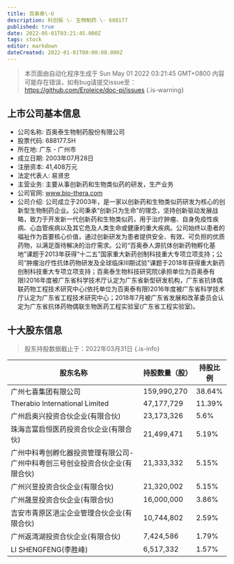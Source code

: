 ```yaml
---
title: 百奥泰\-U
description: 科创板 \- 生物制药 \- 688177
published: true
date: 2022-05-01T03:21:45.000Z
tags: stock
editor: markdown
dateCreated: 2022-01-01T00:00:00.000Z
---
```


> 本页面由自动化程序生成于 Sun May 01 2022 03:21:45 GMT+0800
> 内容可能存在错误，如有bug请提交issue至：https://github.com/Eroleice/doc-pi/issues
{.is-warning}

## 上市公司基本信息
- 公司名称: 百奥泰生物制药股份有限公司
- 股票代码: 688177.SH
- 所在地: 广东 - 广州市
- 成立日期: 2003年07月28日
- 注册资本: 41,408万元
- 法定代表人: 易贤忠
- 主营业务: 主要从事创新药和生物类似药的研发，生产业务
- 公司官网: www.bio-thera.com
- 公司介绍: 公司成立于2003年，是一家以创新药和生物类似药研发为核心的创新型生物制药企业。公司秉承“创新只为生命”的理念，坚持创新驱动发展战略，致力于开发新一代创新药和生物类似药，用于治疗肿瘤、自身免疫性疾病、心血管疾病以及其它危及人类生命或健康的重大疾病。公司始终以患者的福祉作为首要核心价值，通过创新研发为患者提供安全、有效、可负担的优质药物，以满足亟待解决的治疗需求。公司“百奥泰人源抗体创新药物孵化基地”课题于2013年获得“十二五”国家重大新药创制科技重大专项立项支持；公司“肿瘤治疗性抗体药物研发及全球临床Ⅲ期试验”课题于2018年获得重大新药创制科技重大专项立项支持；百奥泰生物科技研究院(承担单位为百奥泰有限)2016年度被广东省科学技术厅认定为广东省新型研发机构，广东省抗体偶联药物工程技术研究中心(依托单位为百奥泰有限)2016年度被广东省科学技术厅认定为广东省工程技术研究中心；2018年7月被广东省发展和改革委员会认定为广东省抗体药物偶联生物医药工程实验室(广东省工程实验室)。


## 十大股东信息
> 股东持股数据截止于：2022年03月31日
{.is-info}

| 股东名称 | 持股数量（股） | 持股比例 |
| --- | --- | --- |
| 广州七喜集团有限公司 | 159,990,270 | 38.64% |
| Therabio   International Limited | 47,177,729 | 11.39% |
| 广州启奥兴投资合伙企业(有限合伙) | 23,173,326 | 5.6% |
| 珠海吉富启恒医药投资合伙企业(有限合伙) | 21,499,471 | 5.19% |
| 广州中科粤创孵化器投资管理有限公司-广州中科粤创三号创业投资合伙企业(有限合伙) | 21,333,332 | 5.15% |
| 广州兴昱投资合伙企业(有限合伙) | 21,320,002 | 5.15% |
| 广州晟昱投资合伙企业(有限合伙) | 16,000,000 | 3.86% |
| 吉安市青原区浥尘企业管理合伙企业(有限合伙) | 10,744,802 | 2.59% |
| 广州返湾湖投资合伙企业(有限合伙) | 7,424,586 | 1.79% |
| LI SHENGFENG(李胜峰) | 6,517,332 | 1.57% |





